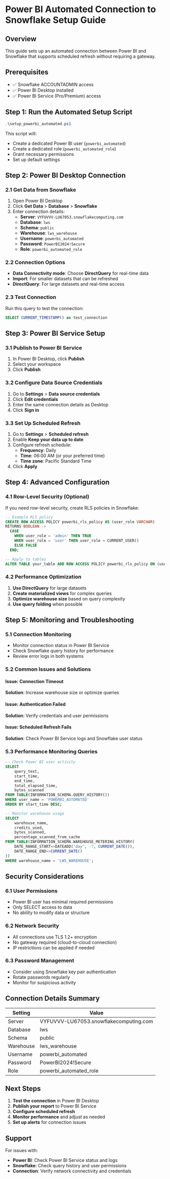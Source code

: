 # Power BI Automated Connection to Snowflake Setup Guide

## Overview
This guide sets up an automated connection between Power BI and Snowflake that supports scheduled refresh without requiring a gateway.

## Prerequisites
- ✅ Snowflake ACCOUNTADMIN access
- ✅ Power BI Desktop installed
- ✅ Power BI Service (Pro/Premium) access

## Step 1: Run the Automated Setup Script

```powershell
.\setup_powerbi_automated.ps1
```

This script will:
- Create a dedicated Power BI user (`powerbi_automated`)
- Create a dedicated role (`powerbi_automated_role`)
- Grant necessary permissions
- Set up default settings

## Step 2: Power BI Desktop Connection

### 2.1 Get Data from Snowflake
1. Open Power BI Desktop
2. Click **Get Data** > **Database** > **Snowflake**
3. Enter connection details:
   - **Server**: `VYFUVVV-LU67053.snowflakecomputing.com`
   - **Database**: `lws`
   - **Schema**: `public`
   - **Warehouse**: `lws_warehouse`
   - **Username**: `powerbi_automated`
   - **Password**: `PowerBI2024!Secure`
   - **Role**: `powerbi_automated_role`

### 2.2 Connection Options
- **Data Connectivity mode**: Choose **DirectQuery** for real-time data
- **Import**: For smaller datasets that can be refreshed
- **DirectQuery**: For large datasets and real-time access

### 2.3 Test Connection
Run this query to test the connection:
```sql
SELECT CURRENT_TIMESTAMP() as test_connection
```

## Step 3: Power BI Service Setup

### 3.1 Publish to Power BI Service
1. In Power BI Desktop, click **Publish**
2. Select your workspace
3. Click **Publish**

### 3.2 Configure Data Source Credentials
1. Go to **Settings** > **Data source credentials**
2. Click **Edit credentials**
3. Enter the same connection details as Desktop
4. Click **Sign in**

### 3.3 Set Up Scheduled Refresh
1. Go to **Settings** > **Scheduled refresh**
2. Enable **Keep your data up to date**
3. Configure refresh schedule:
   - **Frequency**: Daily
   - **Time**: 06:00 AM (or your preferred time)
   - **Time zone**: Pacific Standard Time
4. Click **Apply**

## Step 4: Advanced Configuration

### 4.1 Row-Level Security (Optional)
If you need row-level security, create RLS policies in Snowflake:

```sql
-- Example RLS policy
CREATE ROW ACCESS POLICY powerbi_rls_policy AS (user_role VARCHAR)
RETURNS BOOLEAN ->
  CASE 
    WHEN user_role = 'admin' THEN TRUE
    WHEN user_role = 'user' THEN user_role = CURRENT_USER()
    ELSE FALSE
  END;

-- Apply to tables
ALTER TABLE your_table ADD ROW ACCESS POLICY powerbi_rls_policy ON (user_role);
```

### 4.2 Performance Optimization
1. **Use DirectQuery** for large datasets
2. **Create materialized views** for complex queries
3. **Optimize warehouse size** based on query complexity
4. **Use query folding** when possible

## Step 5: Monitoring and Troubleshooting

### 5.1 Connection Monitoring
- Monitor connection status in Power BI Service
- Check Snowflake query history for performance
- Review error logs in both systems

### 5.2 Common Issues and Solutions

#### Issue: Connection Timeout
**Solution**: Increase warehouse size or optimize queries

#### Issue: Authentication Failed
**Solution**: Verify credentials and user permissions

#### Issue: Scheduled Refresh Fails
**Solution**: Check Power BI Service logs and Snowflake user status

### 5.3 Performance Monitoring Queries
```sql
-- Check Power BI user activity
SELECT 
    query_text,
    start_time,
    end_time,
    total_elapsed_time,
    bytes_scanned
FROM TABLE(INFORMATION_SCHEMA.QUERY_HISTORY())
WHERE user_name = 'POWERBI_AUTOMATED'
ORDER BY start_time DESC;

-- Monitor warehouse usage
SELECT 
    warehouse_name,
    credits_used,
    bytes_scanned,
    percentage_scanned_from_cache
FROM TABLE(INFORMATION_SCHEMA.WAREHOUSE_METERING_HISTORY(
    DATE_RANGE_START=>DATEADD('day', -7, CURRENT_DATE()),
    DATE_RANGE_END=>CURRENT_DATE()
))
WHERE warehouse_name = 'LWS_WAREHOUSE';
```

## Security Considerations

### 6.1 User Permissions
- Power BI user has minimal required permissions
- Only SELECT access to data
- No ability to modify data or structure

### 6.2 Network Security
- All connections use TLS 1.2+ encryption
- No gateway required (cloud-to-cloud connection)
- IP restrictions can be applied if needed

### 6.3 Password Management
- Consider using Snowflake key pair authentication
- Rotate passwords regularly
- Monitor for suspicious activity

## Connection Details Summary

| Setting | Value |
|---------|-------|
| Server | VYFUVVV-LU67053.snowflakecomputing.com |
| Database | lws |
| Schema | public |
| Warehouse | lws_warehouse |
| Username | powerbi_automated |
| Password | PowerBI2024!Secure |
| Role | powerbi_automated_role |

## Next Steps

1. **Test the connection** in Power BI Desktop
2. **Publish your report** to Power BI Service
3. **Configure scheduled refresh**
4. **Monitor performance** and adjust as needed
5. **Set up alerts** for connection issues

## Support

For issues with:
- **Power BI**: Check Power BI Service status and logs
- **Snowflake**: Check query history and user permissions
- **Connection**: Verify network connectivity and credentials 